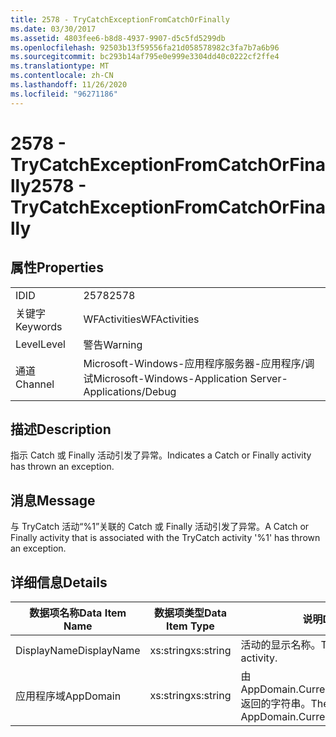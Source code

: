 ```yaml
---
title: 2578 - TryCatchExceptionFromCatchOrFinally
ms.date: 03/30/2017
ms.assetid: 4803fee6-b8d8-4937-9907-d5c5fd5299db
ms.openlocfilehash: 92503b13f59556fa21d058578982c3fa7b7a6b96
ms.sourcegitcommit: bc293b14af795e0e999e3304dd40c0222cf2ffe4
ms.translationtype: MT
ms.contentlocale: zh-CN
ms.lasthandoff: 11/26/2020
ms.locfileid: "96271186"
---
```

# <a name="2578---trycatchexceptionfromcatchorfinally"></a><span data-ttu-id="0a920-102">2578 - TryCatchExceptionFromCatchOrFinally</span><span class="sxs-lookup"><span data-stu-id="0a920-102">2578 - TryCatchExceptionFromCatchOrFinally</span></span>

## <a name="properties"></a><span data-ttu-id="0a920-103">属性</span><span class="sxs-lookup"><span data-stu-id="0a920-103">Properties</span></span>  
  
|||  
|-|-|  
|<span data-ttu-id="0a920-104">ID</span><span class="sxs-lookup"><span data-stu-id="0a920-104">ID</span></span>|<span data-ttu-id="0a920-105">2578</span><span class="sxs-lookup"><span data-stu-id="0a920-105">2578</span></span>|  
|<span data-ttu-id="0a920-106">关键字</span><span class="sxs-lookup"><span data-stu-id="0a920-106">Keywords</span></span>|<span data-ttu-id="0a920-107">WFActivities</span><span class="sxs-lookup"><span data-stu-id="0a920-107">WFActivities</span></span>|  
|<span data-ttu-id="0a920-108">Level</span><span class="sxs-lookup"><span data-stu-id="0a920-108">Level</span></span>|<span data-ttu-id="0a920-109">警告</span><span class="sxs-lookup"><span data-stu-id="0a920-109">Warning</span></span>|  
|<span data-ttu-id="0a920-110">通道</span><span class="sxs-lookup"><span data-stu-id="0a920-110">Channel</span></span>|<span data-ttu-id="0a920-111">Microsoft-Windows-应用程序服务器-应用程序/调试</span><span class="sxs-lookup"><span data-stu-id="0a920-111">Microsoft-Windows-Application Server-Applications/Debug</span></span>|  
  
## <a name="description"></a><span data-ttu-id="0a920-112">描述</span><span class="sxs-lookup"><span data-stu-id="0a920-112">Description</span></span>  

 <span data-ttu-id="0a920-113">指示 Catch 或 Finally 活动引发了异常。</span><span class="sxs-lookup"><span data-stu-id="0a920-113">Indicates a Catch or Finally activity has thrown an exception.</span></span>  
  
## <a name="message"></a><span data-ttu-id="0a920-114">消息</span><span class="sxs-lookup"><span data-stu-id="0a920-114">Message</span></span>  

 <span data-ttu-id="0a920-115">与 TryCatch 活动“%1”关联的 Catch 或 Finally 活动引发了异常。</span><span class="sxs-lookup"><span data-stu-id="0a920-115">A Catch or Finally activity that is associated with the TryCatch activity '%1' has thrown an exception.</span></span>  
  
## <a name="details"></a><span data-ttu-id="0a920-116">详细信息</span><span class="sxs-lookup"><span data-stu-id="0a920-116">Details</span></span>  
  
|<span data-ttu-id="0a920-117">数据项名称</span><span class="sxs-lookup"><span data-stu-id="0a920-117">Data Item Name</span></span>|<span data-ttu-id="0a920-118">数据项类型</span><span class="sxs-lookup"><span data-stu-id="0a920-118">Data Item Type</span></span>|<span data-ttu-id="0a920-119">说明</span><span class="sxs-lookup"><span data-stu-id="0a920-119">Description</span></span>|  
|--------------------|--------------------|-----------------|  
|<span data-ttu-id="0a920-120">DisplayName</span><span class="sxs-lookup"><span data-stu-id="0a920-120">DisplayName</span></span>|<span data-ttu-id="0a920-121">xs:string</span><span class="sxs-lookup"><span data-stu-id="0a920-121">xs:string</span></span>|<span data-ttu-id="0a920-122">活动的显示名称。</span><span class="sxs-lookup"><span data-stu-id="0a920-122">The display name of the activity.</span></span>|  
|<span data-ttu-id="0a920-123">应用程序域</span><span class="sxs-lookup"><span data-stu-id="0a920-123">AppDomain</span></span>|<span data-ttu-id="0a920-124">xs:string</span><span class="sxs-lookup"><span data-stu-id="0a920-124">xs:string</span></span>|<span data-ttu-id="0a920-125">由 AppDomain.CurrentDomain.FriendlyName 返回的字符串。</span><span class="sxs-lookup"><span data-stu-id="0a920-125">The string returned by AppDomain.CurrentDomain.FriendlyName.</span></span>|
